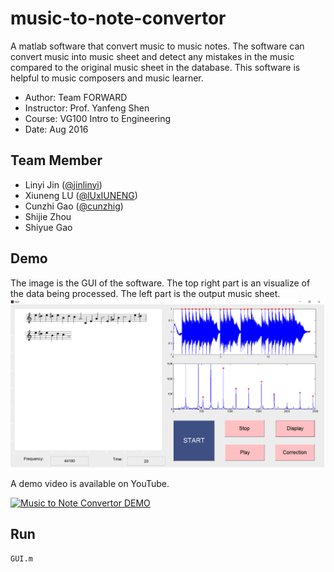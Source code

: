 # music-to-note-convertor
A matlab software that convert music to music notes. 
The software can convert music into music sheet and detect any mistakes in the music compared to the original music sheet in the database. This software is helpful to music composers and music learner.

 - Author: Team FORWARD
 - Instructor: Prof. Yanfeng Shen
 - Course: VG100 Intro to Engineering
 - Date: Aug 2016
## Team Member
 - Linyi Jin ([@jinlinyi](https://github.com/jinlinyi))
 - Xiuneng LU ([@lUxIUNENG](https://github.com/LuXiuneng))
 - Cunzhi Gao ([@cunzhig](https://github.com/cunzhig))
 - Shijie Zhou
 - Shiyue Gao
## Demo
The image is the GUI of the software. The top right part is an visualize of the data being processed. The left part is the output music sheet. 
![](demo.png)

A demo video is available on YouTube.

[![Music to Note Convertor DEMO](https://img.youtube.com/vi/ZouT3KRDMXM/0.jpg)](https://www.youtube.com/watch?v=ZouT3KRDMXM)

## Run
```
GUI.m
```

